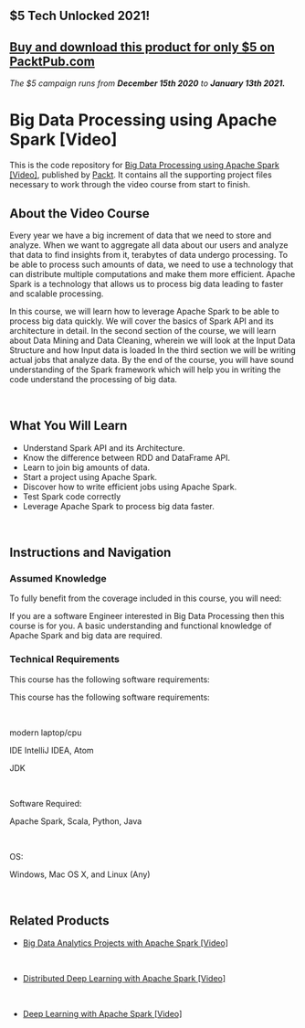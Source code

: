 ## $5 Tech Unlocked 2021!
[Buy and download this product for only $5 on PacktPub.com](https://www.packtpub.com/)
-----
*The $5 campaign         runs from __December 15th 2020__ to __January 13th 2021.__*

# Big Data Processing using Apache Spark [Video]

This is the code repository for [Big Data Processing using Apache Spark [Video]](https://www.packtpub.com/big-data-and-business-intelligence/big-data-processing-using-apache-spark-video?utm_source=github&utm_medium=repository&utm_campaign=9781788398367), published by [Packt](https://www.packtpub.com/?utm_source=github). It contains all the supporting project files necessary to work through the video course from start to finish.

## About the Video Course

Every year we have a big increment of data that we need to store and analyze. When we want to aggregate all data about our users and analyze that data to find insights from it, terabytes of data undergo processing. To be able to process such amounts of data, we need to use a technology that can distribute multiple computations and make them more efficient. Apache Spark is a technology that allows us to process big data leading to faster and scalable processing.

In this course, we will learn how to leverage Apache Spark to be able to process big data quickly. We will cover the basics of Spark API and its architecture in detail. In the second section of the course, we will learn about Data Mining and Data Cleaning, wherein we will look at the Input Data Structure and how Input data is loaded In the third section we will be writing actual jobs that analyze data. By the end of the course, you will have sound understanding of the Spark framework which will help you in writing the code understand the processing of big data.


 <H2>What You Will Learn</H2>

<DIV class=book-info-will-learn-text>

<UL>

<LI>Understand Spark API and its Architecture. 

<LI>Know the difference between RDD and DataFrame API. 

<LI>Learn to join big amounts of data. 

<LI>Start a project using Apache Spark. 

<LI>Discover how to write efficient jobs using Apache Spark. 

<LI>Test Spark code correctly 

<LI>Leverage Apache Spark to process big data faster. </LI></UL></DIV>


 


## Instructions and Navigation

### Assumed Knowledge

To fully benefit from the coverage included in this course, you will need:<br/>

If you are a software Engineer interested in Big Data Processing then this course is for you. A basic understanding and functional knowledge of Apache Spark and big data are required.

### Technical Requirements

This course has the following software requirements:<br/>

This course has the following software requirements:


 


modern laptop/cpu

IDE IntelliJ IDEA, Atom

JDK


 


Software Required:

Apache Spark, Scala, Python, Java


 


OS:

Windows, Mac OS X, and Linux (Any)


 


## Related Products

* [Big Data Analytics Projects with Apache Spark [Video]](https://www.packtpub.com/big-data-and-business-intelligence/big-data-analytics-projects-apache-spark-video?utm_source=github&utm_medium=repository&utm_campaign=9781789132373)


 


* [Distributed Deep Learning with Apache Spark [Video]](https://www.packtpub.com/big-data-and-business-intelligence/distributed-deep-learning-apache-spark-video?utm_source=github&utm_medium=repository&utm_campaign=9781838553838)


 


* [Deep Learning with Apache Spark [Video]](https://www.packtpub.com/big-data-and-business-intelligence/deep-learning-apache-spark-video?utm_source=github&utm_medium=repository&utm_campaign=9781787286689)
